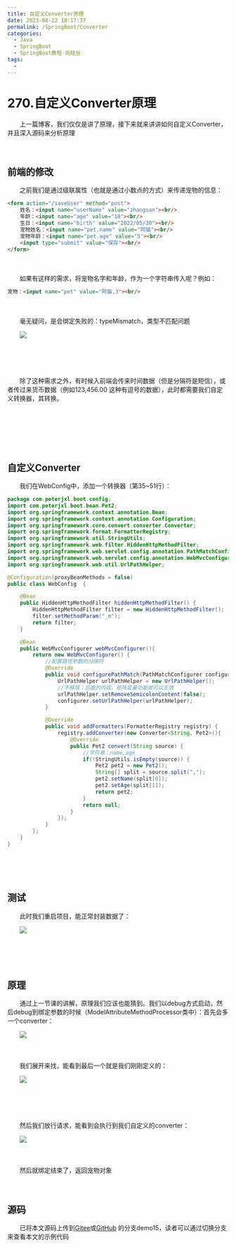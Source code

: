 ```yaml
---
title: 自定义Converter原理
date: 2023-08-22 18:17:37
permalink: /SpringBoot/Converter
categories:
  - Java
  - SpringBoot
  - SpringBoot教程-尚硅谷
tags:
  - 
---
```

# 270.自定义Converter原理

　　上一篇博客，我们仅仅是讲了原理，接下来就来讲讲如何自定义Converter，并且深入源码来分析原理
<!-- more -->
　　‍

## 前端的修改

　　之前我们是通过级联属性（也就是通过小数点的方式）来传递宠物的信息：

```html
<form action="/saveUser" method="post">
    姓名：<input name="userName" value="zhangsan"><br/>
    年龄：<input name="age" value="18"><br/>
    生日：<input name="birth" value="2022/05/20"><br/>
    宠物姓名：<input name="pet.name" value="阿猫"><br/>
    宠物年龄：<input name="pet.age" value="5"><br/>
    <input type="submit" value="保存"><br/>
</form>
```

　　‍

　　如果有这样的需求，将宠物名字和年龄，作为一个字符串传入呢？例如：

```html
宠物：<input name="pet" value="阿猫,3"><br/>
```

　　‍

　　毫无疑问，是会绑定失败的：typeMismatch，类型不匹配问题

　　​![](https://image.peterjxl.com/blog/image-20230716214947-p843cqe.png)​

　　‍

　　‍

　　除了这种需求之外，有时候入前端会传来时间数据（但是分隔符是短信），或者传过来货币数据（例如123,456.00 这种有逗号的数据），此时都需要我们自定义转换器，其转换。

　　‍

　　‍

　　‍

## 自定义Converter

　　我们在WebConfig中，添加一个转换器（第35~51行）：

```java
package com.peterjxl.boot.config;
import com.peterjxl.boot.bean.Pet2;
import org.springframework.context.annotation.Bean;
import org.springframework.context.annotation.Configuration;
import org.springframework.core.convert.converter.Converter;
import org.springframework.format.FormatterRegistry;
import org.springframework.util.StringUtils;
import org.springframework.web.filter.HiddenHttpMethodFilter;
import org.springframework.web.servlet.config.annotation.PathMatchConfigurer;
import org.springframework.web.servlet.config.annotation.WebMvcConfigurer;
import org.springframework.web.util.UrlPathHelper;

@Configuration(proxyBeanMethods = false)
public class WebConfig  {

    @Bean
    public HiddenHttpMethodFilter hiddenHttpMethodFilter() {
        HiddenHttpMethodFilter filter = new HiddenHttpMethodFilter();
        filter.setMethodParam("_m");
        return filter;
    }

    @Bean
    public WebMvcConfigurer webMvcConfigurer(){
        return new WebMvcConfigurer() {
            //配置路径参数的分隔符
            @Override
            public void configurePathMatch(PathMatchConfigurer configurer) {
                UrlPathHelper urlPathHelper = new UrlPathHelper();
                //不移除；后面的内容。矩阵变量功能就可以生效
                urlPathHelper.setRemoveSemicolonContent(false);
                configurer.setUrlPathHelper(urlPathHelper);
            }

            @Override
            public void addFormatters(FormatterRegistry registry) {
                registry.addConverter(new Converter<String, Pet2>(){
                    @Override
                    public Pet2 convert(String source) {
                        //字符串：name,age
                        if(!StringUtils.isEmpty(source)) {
                            Pet2 pet2 = new Pet2();
                            String[] split = source.split(",");
                            pet2.setName(split[0]);
                            pet2.setAge(split[1]);
                            return pet2;
                        }
                        return null;
                    }
                });
            }
        };
    }
}

```

　　‍

　　‍

## 测试

　　此时我们重启项目，能正常封装数据了：

　　​![](https://image.peterjxl.com/blog/image-20230716221823-ptuc24s.png)​

　　‍

　　‍

## 原理

　　通过上一节课的讲解，原理我们应该也能猜到。我们以debug方式启动，然后debug到绑定参数的时候（ModelAttributeMethodProcessor类中）：首先会多一个converter：

　　​![](https://image.peterjxl.com/blog/image-20230716223109-11ref4f.png)​

　　‍

　　我们展开来找，能看到最后一个就是我们刚刚定义的：

　　​![](https://image.peterjxl.com/blog/image-20230716223112-irt6rrl.png)​

　　‍

　　‍

　　然后我们放行请求，能看到会执行到我们自定义的converter：

　　​![](https://image.peterjxl.com/blog/image-20230716223304-yl6ocr3.png)​

　　‍

　　然后就绑定结束了，返回宠物对象

　　‍

## 源码

　　已将本文源码上传到[Gitee](https://gitee.com/peterjxl/LearnSpringBoot)或[GitHub](https://github.com/Peter-JXL/LearnSpringBoot) 的分支demo15，读者可以通过切换分支来查看本文的示例代码
